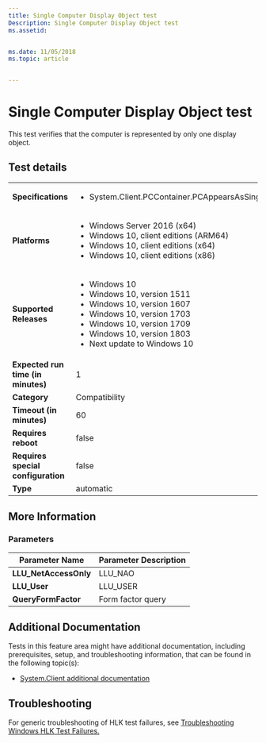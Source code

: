 ```yaml
---
title: Single Computer Display Object test
Description: Single Computer Display Object test
ms.assetid: 


ms.date: 11/05/2018
ms.topic: article


---
```


# Single Computer Display Object test

This test verifies that the computer is represented by only one display object.

## Test details

|||
|---|---|
| **Specifications**  | <ul><li>System.Client.PCContainer.PCAppearsAsSingleObject</li></ul> |  
| **Platforms**   | <ul><li>Windows Server 2016 (x64)</li><li>Windows 10, client editions (ARM64)</li><li>Windows 10, client editions (x64)</li><li>Windows 10, client editions (x86)</li></ul> |
| **Supported Releases** | <ul><li>Windows 10</li><li>Windows 10, version 1511</li><li>Windows 10, version 1607</li><li>Windows 10, version 1703</li><li>Windows 10, version 1709</li><li>Windows 10, version 1803</li><li>Next update to Windows 10</li></ul> |
|**Expected run time (in minutes)**| 1 |
|**Category**| Compatibility |
|**Timeout (in minutes)**| 60 |
|**Requires reboot**| false |
|**Requires special configuration**| false |
|**Type**| automatic |

## More Information
### Parameters

| Parameter Name | Parameter Description |
| --- | --- |
| **LLU_NetAccessOnly** | LLU_NAO |
| **LLU_User** | LLU_USER |
| **QueryFormFactor** | Form factor query |



## Additional Documentation
Tests in this feature area might have additional documentation, including prerequisites, setup, and troubleshooting information, that can be found in the following topic(s): <ul><li>[System.Client additional documentation](https:///docs.microsoft.com/en-us/windows-hardware/test/hlk/testref/system-client-additional-documentation.md)</li></ul>

## Troubleshooting
For generic troubleshooting of HLK test failures, see [Troubleshooting Windows HLK Test Failures.](https://docs.microsoft.com/en-us/windows-hardware/HLK/troubleshooting.html)